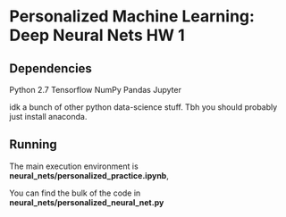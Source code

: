# Personalized Machine Learning: Deep Neural Nets HW 1

## Dependencies

Python 2.7 
Tensorflow
NumPy
Pandas
Jupyter

idk a bunch of other python data-science stuff. Tbh you should probably just install anaconda.

## Running

The main execution environment is **neural_nets/personalized_practice.ipynb**,

You can find the bulk of the code in **neural_nets/personalized_neural_net.py**
